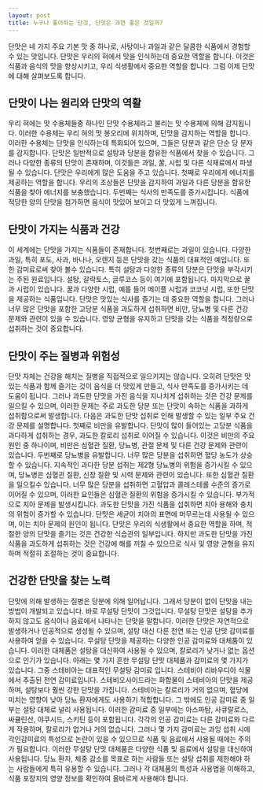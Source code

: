 ```yaml
---
layout: post
title: 누구나 좋아하는 단것, 단맛은 과연 좋은 것일까?
---
```


단맛은 네 가지 주요 기본 맛 중 하나로, 사탕이나 과일과 같은 달콤한 식품에서 경험할수 있는 맛입니다. 단맛은 우리의 혀에서 맛을 인식하는데 중요한 역할을 합니다. 이것은 식품과 음식의 맛을 향상시키고, 우리 식생활에서 중요한 역할을 합니다. 그럼 이제 단맛에 대해 살펴보도록 합니다.


<h2>단맛이 나는 원리와 단맛의 역활</h2>
우리 혀에는 맛 수용체들중 하나인 단맛 수용체라고 불리는 맛 수용체에 의해 감지됩니다. 이러한 수용체는 우리 혀의 맛 봉오리에 위치하며, 단맛을 감지하는 역할을 합니다. 이러한 수용체는 단맛을 인식하는데 특화되어 있으며, 그들은 당분과 같은 단순 당 분자를 감지합니다. 단맛은 일반적으로 설탕과 당분을 함유한 식품에서 찾을 수 있습니다. 그러나 다양한 종류의 단맛이 존재하며, 이것들은 과일, 꿀, 시럽 및 다른 식재료에서 파생될 수 있습니다. 단맛은 우리에게 많은 도움을 주고 있습니다. 첫째로 우리에게 에너지를 제공하는 역할을 합니다. 우리의 조상들은 단맛을 감지하여 과일과 다른 당분을 함유한 식품을 찾아 에너지를 보충했습니다. 두번째는 식사의 만족도를 증가시킵니다. 식품에 적당한 양의 단맛을 첨가하면 음식이 맛있어 보이고 더 맛있게 느껴집니다.


<h2>단맛이 가지는 식품과 건강</h2>
이 세계에는 단맛을 가지는 식품들이 존재합니다. 첫번째로는 과일이 있습니다. 다양한 과일, 특히 포도, 사과, 바나나, 오렌지 등은 단맛을 갖는 식품의 대표적인 예입니다. 또한 감미료로써 찾아 볼수 있습니다. 특히 설탕과 다양한 종류의 당분은 단맛을 부각시키는 주된 원료입니다. 설탕, 갈락토스, 글루코스 등이 여기에 포함됩니다. 마지막으로 꿀과 시럽이 있습니다. 꿀과 다양한 시럽, 예를 들어 메이플 시럽과 코코넛 시럽, 또한 단맛을 제공하는 식품입니다. 단맛은 맛있는 식사를 즐기는 데 중요한 역할을 합니다. 그러나 너무 많은 단맛을 포함한 고당분 식품을 과도하게 섭취하면 비만, 당뇨병 및 다른 건강 문제와 관련이 있을 수 있습니다. 영양 균형을 유지하고 단맛을 갖는 식품을 적정량으로 섭취하는 것이 중요합니다.


<h2>단맛이 주는 질병과 위험성</h2>
단맛 자체는 건강을 해치는 질병을 직접적으로 일으키지는 않습니다. 오히려 단맛은 맛있는 식품과 함께 즐기는 것이 음식을 더 맛있게 만들고, 식사 만족도를 증가시키는 데 도움이 됩니다. 그러나 과도한 단맛을 가진 음식을 지나치게 섭취하는 것은 건강 문제를 일으킬 수 있으며, 이러한 문제는 주로 과도한 당분 또는 단맛이 속하는 식품을 과하게 섭취함으로써 발생합니다. 다음은 과도한 단맛 섭취로 인해 발생할 수 있는 일부 주요 건강 문제를 설명합니다. 첫째로 비만을 유발합니다. 단맛이 많이 들어있는 고당분 식품을 과다하게 섭취하는 경우, 과도한 칼로리 섭취로 이어질 수 있습니다. 이것은 비만의 주요 원인 중 하나이며, 비만은 심혈관 질환, 당뇨병, 관절 문제 및 다른 건강 문제와 관련이 있습니다. 두번째로 당뇨병을 유발합니다. 너무 많은 당분을 섭취하면 혈당 농도가 상승할 수 있습니다. 지속적인 과다한 당분 섭취는 제2형 당뇨병의 위험을 증가시킬 수 있으며, 당뇨병은 심혈관 질환, 신장 질환 및 시력 문제와 관련이 있습니다. 또한 심혈관 질환을 일으킬수 있습니다. 너무 많은 당분을 섭취하면 고혈압과 콜레스테롤 수준의 증가로 이어질 수 있으며, 이러한 요인들은 심혈관 질환의 위험을 증가시킬 수 있습니다. 부가적으로 치아 문제을 발생시킵니다. 과도한 단맛을 가진 식품을 섭취하면 치아 용해와 충치의 위험이 증가할 수 있습니다. 단맛은 세균이 치아의 표면에 머무르는데 사용될 수 있으며, 이는 치아 문제의 원인이 됩니다. 단맛은 우리의 식생활에서 중요한 역할을 하며, 적절한 양의 단맛을 즐기는 것은 건강한 식습관의 일부입니다. 하지만 과도한 단맛을 가진 식품을 과도하게 섭취하는 것은 건강에 해를 끼칠 수 있으므로 식사 및 영양 균형을 유지하며 적절히 조절하는 것이 중요합니다.


<h2>건강한 단맛을 찾는 노력</h2>
단맛에 의해 발생하는 질병은 당분에 의해 일어납니다. 그래서 당분이 없이 단맛을 내는 방법이 개발되고 있습니다. 바로 무설탕 단맛이 그것입니다. 무설탕 단맛은 설탕을 추가하지 않고도 음식이나 음료에서 나타나는 단맛을 말합니다. 이러한 단맛은 자연적으로 발생하거나 인공적으로 생성될 수 있으며, 설탕 대신 다른 천연 또는 인공 단맛 감미료를 사용하여 얻을 수 있습니다. 무설탕 단맛을 제공하는 다양한 인공 감미료와 대체품이 있습니다. 이러한 대체품은 설탕을 대신하여 사용될 수 있으며, 칼로리가 낮거나 없는 옵션으로 인기가 있습니다. 아래는 몇 가지 흔한 무설탕 단맛 대체품과 감미료의 몇 가지가 있습니다. 그중 스테비아는 대표적인 무설탕 감미료 입니다. 스테비아 리바우디아 식물에서 추출된 천연 감미료입니다. 스테비오사이드라는 화합물이 스테비아의 단맛을 제공하며, 설탕보다 훨씬 강한 단맛을 가집니다. 스테비아는 칼로리가 거의 없으며, 혈당에 미치는 영향이 낮아 당뇨 환자에게도 사용하기 적합합니다. 그 밖에도 인공 감미료 중 일부는 설탕 대체로 널리 사용됩니다. 이러한 감미료 중 일부에는 아스파탐, 사큐랄로스, 싸큘린산, 야쿠시드, 스키틴 등이 포함됩니다. 각각의 인공 감미료는 다른 감미료와 다르게 작용하며, 칼로리가 없거나 거의 없습니다. 그러나 몇 가지 감미료는 과잉 섭취 시에 각인감미료의 특성으로 논란이 있을 수 있으므로 식품 및 음료에서 사용될 때에는 주의가 필요합니다. 이러한 무설탕 단맛 대체품은 다양한 식품 및 음료에서 설탕을 대신하여 사용됩니다. 당뇨 환자, 체중 감소를 목표로 하는 사람들 또는 설탕 섭취를 제한해야 하는 사람들에게 특히 유용할 수 있습니다. 그러나 각 대체품의 특성과 사용법을 이해하고, 식품 포장지의 영양 정보를 확인하여 올바르게 사용해야 합니다.